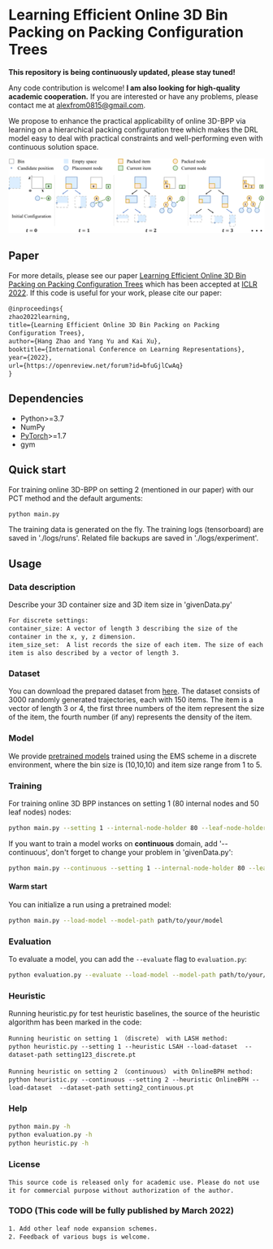 # Learning Efficient Online 3D Bin Packing on Packing Configuration Trees 

**This repository is being continuously updated, please stay tuned!** 

Any code contribution is welcome!  **I am also looking for high-quality academic cooperation.** If you are interested or have any problems, please contact me at alexfrom0815@gmail.com.

We propose to enhance the practical applicability of online 3D-BPP via learning on a hierarchical packing configuration tree which makes the DRL model easy to deal with practical constraints and well-performing even with continuous solution space.

![PCT](images/packingtree2D.png)

## Paper
For more details, please see our paper [Learning Efficient Online 3D Bin Packing on Packing Configuration Trees](https://openreview.net/forum?id=bfuGjlCwAq) which has been accepted at [ICLR 2022](https://iclr.cc/Conferences/2022). If this code is useful for your work, please cite our paper:

```
@inproceedings{
zhao2022learning,
title={Learning Efficient Online 3D Bin Packing on Packing Configuration Trees},
author={Hang Zhao and Yang Yu and Kai Xu},
booktitle={International Conference on Learning Representations},
year={2022},
url={https://openreview.net/forum?id=bfuGjlCwAq}
}
``` 


## Dependencies

* Python>=3.7
* NumPy
* [PyTorch](http://pytorch.org/)>=1.7
* gym

## Quick start

For training online 3D-BPP on setting 2 (mentioned in our paper) with our PCT method and the default arguments:
```bash
python main.py 
```
The training data is generated on the fly. The training logs (tensorboard) are saved in './logs/runs'. Related file backups are saved in './logs/experiment'.

## Usage

### Data description

Describe your 3D container size and 3D item size in 'givenData.py'
```
For discrete settings:
container_size: A vector of length 3 describing the size of the container in the x, y, z dimension.
item_size_set:  A list records the size of each item. The size of each item is also described by a vector of length 3.
```
### Dataset
You can download the prepared dataset from [here](https://drive.google.com/drive/folders/1QLaLLnpVySt_nNv0c6YetriHh0Ni-yXY?usp=sharing).
The dataset consists of 3000 randomly generated trajectories, each with 150 items. The item is a vector of length 3 or 4, the first three numbers of the item represent the size of the item, the fourth number (if any) represents the density of the item.

### Model
We provide [pretrained models](https://drive.google.com/drive/folders/14PC3aVGiYZU5AaGdNM9YOVdp8pPiZ3fe?usp=sharing) trained using the EMS scheme in a discrete environment, where the bin size is (10,10,10) and item size range from 1 to 5.

### Training

For training online 3D BPP instances on setting 1 (80 internal nodes and 50 leaf nodes) nodes:
```bash
python main.py --setting 1 --internal-node-holder 80 --leaf-node-holder 50
```
If you want to train a model works on **continuous** domain, add '--continuous', don't forget to change your problem in 'givenData.py':
```bash
python main.py --continuous --setting 1 --internal-node-holder 80 --leaf-node-holder 50
```
#### Warm start
You can initialize a run using a pretrained model:
```bash
python main.py --load-model --model-path path/to/your/model
```

### Evaluation
To evaluate a model, you can add the `--evaluate` flag to `evaluation.py`:
```bash
python evaluation.py --evaluate --load-model --model-path path/to/your/model --load-dataset --dataset-path path/to/your/dataset
```
### Heuristic
Running heuristic.py for test heuristic baselines, the source of the heuristic algorithm has been marked in the code:
```
Running heuristic on setting 1 （discrete） with LASH method:
python heuristic.py --setting 1 --heuristic LSAH --load-dataset  --dataset-path setting123_discrete.pt

Running heuristic on setting 2 （continuous） with OnlineBPH method:
python heuristic.py --continuous --setting 2 --heuristic OnlineBPH --load-dataset  --dataset-path setting2_continuous.pt
```

### Help
```bash
python main.py -h
python evaluation.py -h
python heuristic.py -h
```

### License
```
This source code is released only for academic use. Please do not use it for commercial purpose without authorization of the author.
```

### TODO (This code will be fully published by March 2022)
```
1. Add other leaf node expansion schemes.
2. Feedback of various bugs is welcome.
```
